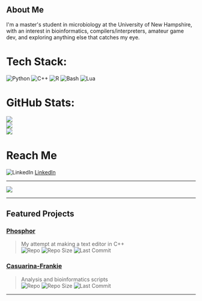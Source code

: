 ## About Me

I'm a master's student in microbiology at the University of New Hampshire, with an interest in bioinformatics, compilers/interpreters, amateur game dev, and exploring anything else that catches my eye.

# Tech Stack:
![Python](https://img.shields.io/badge/python-3670A0?style=for-the-badge&logo=python&logoColor=ffdd54)
![C++](https://img.shields.io/badge/C++-00599C?style=for-the-badge&logo=c%2b%2b&logoColor=white)
![R](https://img.shields.io/badge/R-276DC3?style=for-the-badge&logo=r&logoColor=white)
![Bash](https://img.shields.io/badge/Bash-4EAA25?logo=gnubash&logoColor=fff)
![Lua](https://img.shields.io/badge/Lua-2C2D72?style=for-the-badge&logo=lua&logoColor=white)

# GitHub Stats:
![](https://github-readme-stats.vercel.app/api?username=aram2608&theme=dark&hide_border=false&include_all_commits=false&count_private=false)<br/>
![](https://github-readme-streak-stats.herokuapp.com/?user=aram2608&theme=dark&hide_border=false)<br/>
![](https://github-readme-stats.vercel.app/api/top-langs/?username=aram2608&theme=dark&hide_border=false&include_all_commits=false&count_private=false&layout=compact)

# Reach Me

![LinkedIn](https://custom-icon-badges.demolab.com/badge/LinkedIn-0A66C2?logo=linkedin-white&logoColor=fff)
[LinkedIn](www.linkedin.com/in/javier-arambula-rascon-a69758290)

---

[![](https://visitcount.itsvg.in/api?id=aram2608&icon=0&color=0)](https://visitcount.itsvg.in)

---

## Featured Projects

### [Phosphor](https://github.com/aram2608/phosphor)
> My attempt at making a text editor in C++  
![Repo](https://img.shields.io/github/languages/top/aram2608/phosphor?style=for-the-badge)
![Repo Size](https://img.shields.io/github/repo-size/aram2608/phosphor?style=for-the-badge)
![Last Commit](https://img.shields.io/github/last-commit/aram2608/phosphor?style=for-the-badge)

### [Casuarina-Frankie](https://github.com/aram2608/casuarina-frankie)
> Analysis and bioinformatics scripts  
![Repo](https://img.shields.io/github/languages/top/aram2608/casuarina-frankie?style=for-the-badge)
![Repo Size](https://img.shields.io/github/repo-size/aram2608/casuarina-frankie?style=for-the-badge)
![Last Commit](https://img.shields.io/github/last-commit/aram2608/casuarina-frankie?style=for-the-badge)

---
